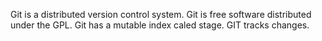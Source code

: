 Git is a distributed version control system.
Git is free software distributed under the GPL.
Git has a mutable index caled stage.
GIT tracks changes.
